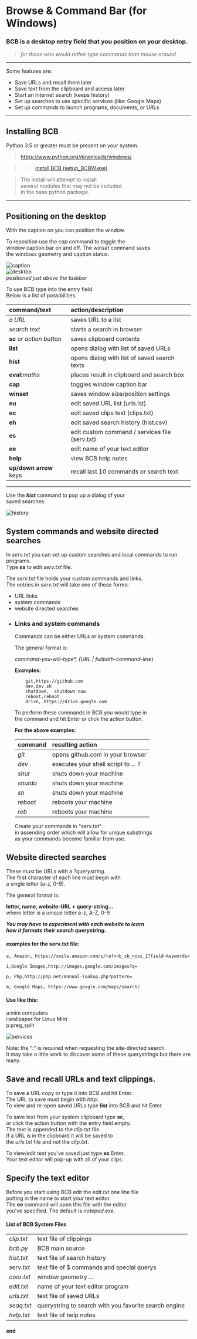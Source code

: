 
# Browse & Command Bar (for Windows)


### BCB is a desktop entry field that you position on your desktop.  
>_for those who would rather type commands than mouse around_

---

Some features are:  
* Save URLs and recall them later
* Save text from the clipboard and access later
* Start an Internet search (keeps history)
* Set up searches to use specific services (like: Google Maps)
* Set up commands to launch programs, documents, or URLs

------
## Installing BCB
Python 3.5 or greater must be present on your system.  
>https://www.python.org/downloads/windows/  


>>[install BCB (setup_BCBW.exe)](setup_BCBW.exe)

>The install will attempt to install  
several modules that may not be included  
in the base python package.

---
## Positioning on the desktop


With the caption on you can position the window.  

To reposition use the _cap_ command to toggle the  
window caption bar on and off. The _winset_ command saves  
the windows geometry and caption status.

![caption](images/bcbw_cap.png)  
![desktop](images/bcbw_on_desktop.png)  
*positioned just above the taskbar*  

To use BCB type into the entry field.  
Below is a list of possibilities.  

| command/text | action/description |
| :----- | :---- |
|_a URL_|saves URL to a list|
|_search text_|starts a search in browser|
|**sc** or _action button_|saves clipboard contents|
|**list**|opens dialog with list of saved URLs|
|**hist**|opens dialog with list of saved search texts|
|**eval:**_maths_|places result in clipboard and search box|
|**cap**|toggles window caption bar|
|**winset**|saves window size/position settings|
|**eu**|edit saved URL list (urls.lst)|
|**ec**|edit saved clips text (clips.txt)|
|**eh**|edit saved search history (hist.csv)|
|**es**|edit custom command / services file (serv.txt)|
|**ee**|edit name of your text editor|
|**help**|view BCB help notes|
|**up/down arrow** keys|recall last 10 commands or search text|

---

Use the **_hist_** command to pop up a dialog of your  
saved searches.

![history](images/bcbw_hist.png "hist")

## System commands and website directed searches

In _serv.txt_ you can set up custom searches and 
local commands to run programs.  
Type **_es_** to edit _serv.txt_ file. 


The _serv.txt_ file holds your custom commands and links.  
The entries in _serv.txt_ will take one of these forms:
- URL links 
- system commands
- website directed searches

* ### Links and system commands  
  Commands can be either URLs or system commands.  
   
  The general format is:
  
  _command-you-will-type*, {URL | fullpath-command-line_}  
  
  **Examples:**
  
  ```
      git,https://github.com 
      dev,dev.sh
      shutdown,  shutdown now
      reboot,reboot 
      drive, https://drive.google.com
  ```
  
  To perform these commands in BCB you would type in  
  the command and hit Enter or click the action button.  
  
  **For the above examples:**
  
  | **command** | resulting action |
  | :---------- | :-------------------- |
  |_git_|opens github.com in your browser|  
  |_dev_|executes your shell script to ... ?|  
  |_shut_|shuts down your machine| 
  |_shutdo_|shuts down your machine| 
  |_sh_|shuts down your machine| 
  |_reboot_|reboots your machine|
  |_reb_|reboots your machine|
  
  Create your commands in "serv.txt"  
  in assending order which will allow for unique substrings  
  as your commands become familiar from use.  
  
## Website directed searches
  These must be URLs with a _?querystring_.  
  The first character of each line must begin with  
  a single letter (a-z, 0-9).
  
  The general format is:
  
  >
  **letter, name, website-URL + query-string...**  
  where letter is a unique letter a-z, A-Z, 0-9
  
  _**You may have to experiment with each website to learn  
  how it formats their search querystring.**_  
  
  #### examples for the serv.txt file:  
  ```
  a, Amazon, https://smile.amazon.com/s/ref=nb_sb_noss_1?field-keywords=
  
  i,Google Images,http://images.google.com/images?q= 
  
  p, Php,http://php.net/manual-lookup.php?pattern= 
  
  m, Google Maps, https://www.google.com/maps/search/
 
  ```
  
  #### Use like this:  
>
  a:mini computers  
  i:wallpaper for Linux Mint  
  p:preg_split  
  
  ![services](images/bcbw_serv.png)
  
Note: the ":" is required when requesting the site-directed search.  
It may take a little work to discover some of these querystrings but there are many.  

## Save and recall URLs and text clippings.

To save a URL copy or type it into BCB and hit Enter.  
The URL to save must begin with _http_.  
To view and re-open saved URLs type **list** into BCB and hit Enter.  

To save text from your system clipboard type **sc**,  
or click the action button with the entry field empty.  
The text is appended to the _clip.txt_ file.  
If a URL is in the clipboard it will be saved to  
the _urls.txt_ file and not the _clip.txt_.

To view/edit text you've saved just type **ec** Enter.  
Your text editor will pop-up with all of your clips.

## Specify the text editor
Before you start using BCB edit the _edit.txt_ one line file  
putting in the name to start your text editor.  
The **ee** command will open this file with the editor  
you've specified. The default is _notepad.exe_.


#### List of BCB System Files

| |  |
| ----- | ----- |
|_clip.txt_|text file of clippings|
|_bcb.py_|BCB main source|
|_hist.txt_|text file of search history|
|_serv.txt_|text file of $ commands and special querys|
|_coor.txt_|window geometry ...|
|_edit.txt_|name of your text editor program|
|_urls.txt_|text file of saved URLs|
|_seaq.txt_|querystring to search with you favorite search engine|
|_help.txt_|text file of help notes|


#### end

  
